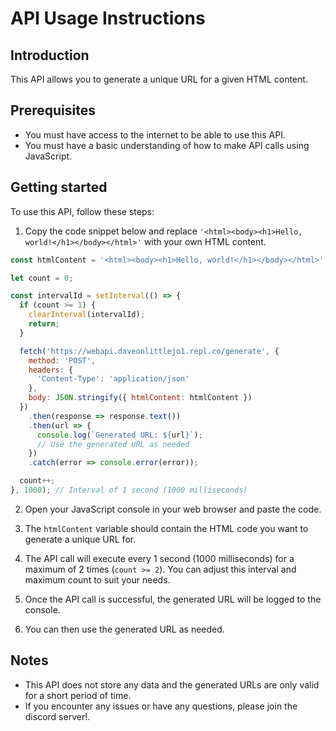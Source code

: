# API Usage Instructions

## Introduction
This API allows you to generate a unique URL for a given HTML content. 

## Prerequisites
- You must have access to the internet to be able to use this API. 
- You must have a basic understanding of how to make API calls using JavaScript.

## Getting started
To use this API, follow these steps:

1. Copy the code snippet below and replace `'<html><body><h1>Hello, world!</h1></body></html>'` with your own HTML content. 

```js
const htmlContent = '<html><body><h1>Hello, world!</h1></body></html>';

let count = 0;

const intervalId = setInterval(() => {
  if (count >= 1) {
    clearInterval(intervalId);
    return;
  }

  fetch('https://webapi.daveonlittlejo1.repl.co/generate', {
    method: 'POST',
    headers: {
      'Content-Type': 'application/json'
    },
    body: JSON.stringify({ htmlContent: htmlContent })
  })
    .then(response => response.text())
    .then(url => {
      console.log(`Generated URL: ${url}`);
      // Use the generated URL as needed
    })
    .catch(error => console.error(error));

  count++;
}, 1000); // Interval of 1 second (1000 milliseconds)
```



2. Open your JavaScript console in your web browser and paste the code.

3. The `htmlContent` variable should contain the HTML code you want to generate a unique URL for.

4. The API call will execute every 1 second (1000 milliseconds) for a maximum of 2 times (`count >= 2`). You can adjust this interval and maximum count to suit your needs.

5. Once the API call is successful, the generated URL will be logged to the console.

6. You can then use the generated URL as needed.

## Notes
- This API does not store any data and the generated URLs are only valid for a short period of time.
- If you encounter any issues or have any questions, please join the discord server!.



#
